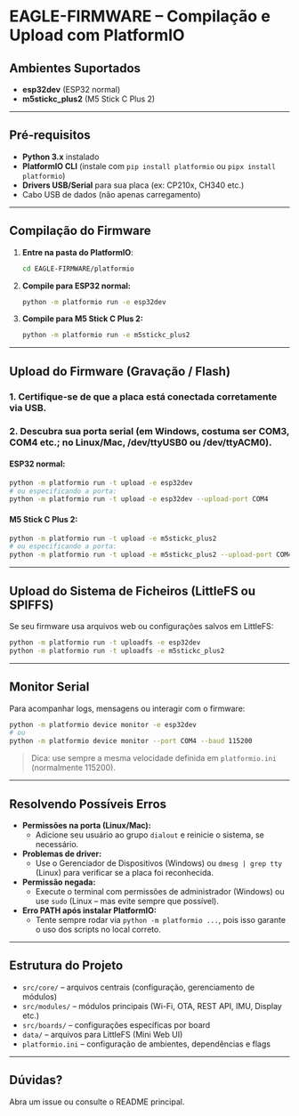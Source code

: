 # EAGLE-FIRMWARE – Compilação e Upload com PlatformIO

## Ambientes Suportados
- **esp32dev** (ESP32 normal)
- **m5stickc_plus2** (M5 Stick C Plus 2)

---

## Pré‑requisitos
- **Python 3.x** instalado
- **PlatformIO CLI** (instale com `pip install platformio` ou `pipx install platformio`)
- **Drivers USB/Serial** para sua placa (ex: CP210x, CH340 etc.)
- Cabo USB de dados (não apenas carregamento)

---

## Compilação do Firmware
1. **Entre na pasta do PlatformIO**:
   ```bash
   cd EAGLE-FIRMWARE/platformio
   ```
2. **Compile para ESP32 normal:**
   ```bash
   python -m platformio run -e esp32dev
   ```
3. **Compile para M5 Stick C Plus 2:**
   ```bash
   python -m platformio run -e m5stickc_plus2
   ```
---

## Upload do Firmware (Gravação / Flash)
### 1. Certifique-se de que a placa está conectada corretamente via USB.
### 2. Descubra sua porta serial (em Windows, costuma ser COM3, COM4 etc.; no Linux/Mac, /dev/ttyUSB0 ou /dev/ttyACM0).

#### ESP32 normal:
```bash
python -m platformio run -t upload -e esp32dev
# ou especificando a porta:
python -m platformio run -t upload -e esp32dev --upload-port COM4
```

#### M5 Stick C Plus 2:
```bash
python -m platformio run -t upload -e m5stickc_plus2
# ou especificando a porta:
python -m platformio run -t upload -e m5stickc_plus2 --upload-port COM4
```

---

## Upload do Sistema de Ficheiros (LittleFS ou SPIFFS)
Se seu firmware usa arquivos web ou configurações salvos em LittleFS:
```bash
python -m platformio run -t uploadfs -e esp32dev
python -m platformio run -t uploadfs -e m5stickc_plus2
```

---

## Monitor Serial
Para acompanhar logs, mensagens ou interagir com o firmware:
```bash
python -m platformio device monitor -e esp32dev
# ou
python -m platformio device monitor --port COM4 --baud 115200
```
> Dica: use sempre a mesma velocidade definida em `platformio.ini` (normalmente 115200).

---

## Resolvendo Possíveis Erros
- **Permissões na porta (Linux/Mac):**
  - Adicione seu usuário ao grupo `dialout` e reinicie o sistema, se necessário.
- **Problemas de driver:**
  - Use o Gerenciador de Dispositivos (Windows) ou `dmesg | grep tty` (Linux) para verificar se a placa foi reconhecida.
- **Permissão negada:**
  - Execute o terminal com permissões de administrador (Windows) ou use `sudo` (Linux – mas evite sempre que possível).
- **Erro PATH após instalar PlatformIO:**
  - Tente sempre rodar via `python -m platformio ...`, pois isso garante o uso dos scripts no local correto.

---

## Estrutura do Projeto
- `src/core/` – arquivos centrais (configuração, gerenciamento de módulos)
- `src/modules/` – módulos principais (Wi-Fi, OTA, REST API, IMU, Display etc.)
- `src/boards/` – configurações específicas por board
- `data/` – arquivos para LittleFS (Mini Web UI)
- `platformio.ini` – configuração de ambientes, dependências e flags

---

## Dúvidas?
Abra um issue ou consulte o README principal.

